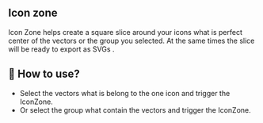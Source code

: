 ## Icon zone

Icon Zone helps create a square slice around your icons what is perfect center of the vectors or the group you selected. At the same times the slice will be ready to export as SVGs .

## 🤔 How to use?

- Select the vectors what is belong to the one icon and trigger the IconZone.
- Or select the group what contain the vectors and trigger the IconZone.

